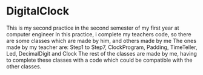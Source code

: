 # DigitalClock
This is my second practice in the second semester of my first year at computer engineer
In this practice, i complete my teachers code, so there are some classes which are made by him, and others made by me
The ones made by my teacher are: Step1 to Step7, ClockProgram, Padding, TimeTeller, Led, DecimalDigit and Clock
The rest of the classes are made by me, having to complete these classes with a code which could be compatible with the other classes.

